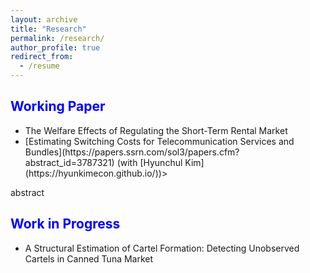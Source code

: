```yaml
---
layout: archive
title: "Research"
permalink: /research/
author_profile: true
redirect_from:
  - /resume
---
```




<span style="color:blue">Working Paper</span>
---
* The Welfare Effects of Regulating the Short-Term Rental Market
* </details>[Estimating Switching Costs for Telecommunication Services and Bundles](https://papers.ssrn.com/sol3/papers.cfm?abstract_id=3787321) (with [Hyunchul Kim](https://hyunkimecon.github.io/))>
</summary></summary> abstract
</details>


<span style="color:blue">Work in Progress</span>
---
*  A Structural Estimation of Cartel Formation: Detecting Unobserved Cartels in Canned Tuna Market
